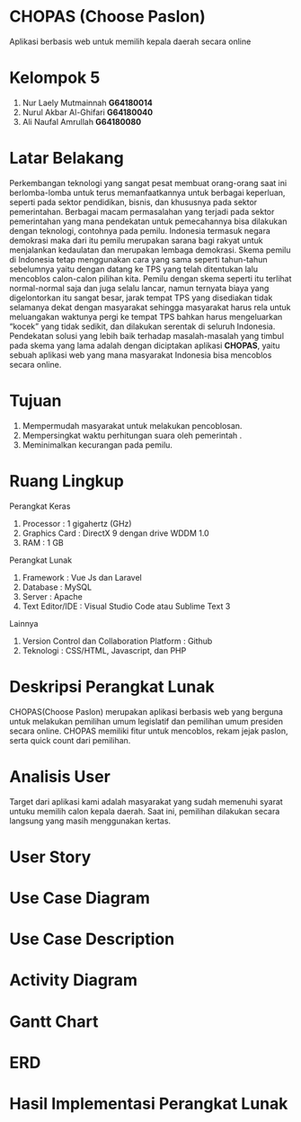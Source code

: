 # CHOPAS (Choose Paslon)
Aplikasi berbasis web untuk memilih kepala daerah secara online
# Kelompok 5
  1. Nur Laely Mutmainnah   **G64180014**
  2. Nurul Akbar Al-Ghifari **G64180040**
  3. Ali Naufal Amrullah    **G64180080**
# Latar Belakang
Perkembangan teknologi yang sangat pesat membuat orang-orang saat ini berlomba-lomba untuk terus memanfaatkannya untuk berbagai keperluan, seperti pada sektor pendidikan, bisnis, dan khususnya pada sektor pemerintahan. Berbagai macam permasalahan yang terjadi pada sektor pemerintahan yang mana pendekatan untuk pemecahannya bisa dilakukan dengan teknologi, contohnya pada pemilu. Indonesia termasuk negara demokrasi maka dari itu pemilu merupakan sarana bagi rakyat untuk menjalankan kedaulatan dan merupakan lembaga demokrasi. Skema pemilu di Indonesia tetap menggunakan cara yang sama seperti tahun-tahun sebelumnya yaitu dengan datang ke TPS yang telah ditentukan lalu mencoblos calon-calon pilihan kita. Pemilu dengan skema seperti itu terlihat normal-normal saja dan juga selalu lancar, namun ternyata biaya yang digelontorkan itu sangat besar, jarak tempat TPS yang disediakan tidak selamanya dekat dengan masyarakat sehingga masyarakat harus rela untuk meluangakan waktunya pergi ke tempat TPS bahkan harus mengeluarkan “kocek” yang tidak sedikit,  dan dilakukan serentak di seluruh Indonesia. Pendekatan solusi yang lebih baik terhadap masalah-masalah yang timbul pada skema yang lama adalah dengan diciptakan aplikasi **CHOPAS**, yaitu sebuah aplikasi web yang mana masyarakat Indonesia bisa mencoblos secara online.
# Tujuan
1.	Mempermudah masyarakat untuk melakukan pencoblosan.
2.	Mempersingkat waktu perhitungan suara oleh pemerintah .
3.	Meminimalkan kecurangan pada pemilu.
# Ruang Lingkup
Perangkat Keras
1.	Processor : 1 gigahertz (GHz)
2.	Graphics Card : DirectX 9 dengan drive WDDM 1.0
3.	RAM : 1 GB

Perangkat Lunak
1.	Framework : Vue Js dan Laravel
2.	Database : MySQL
3.	Server : Apache
4.	Text Editor/IDE : Visual Studio Code atau Sublime Text 3 

Lainnya
1.	Version Control dan Collaboration Platform : Github
2.	Teknologi : CSS/HTML, Javascript, dan PHP

# Deskripsi Perangkat Lunak
CHOPAS(Choose Paslon) merupakan aplikasi berbasis web yang berguna untuk melakukan pemilihan umum legislatif dan pemilihan umum presiden secara online. CHOPAS memiliki fitur untuk mencoblos, rekam jejak paslon, serta quick count dari pemilihan.

# Analisis User
Target dari aplikasi kami adalah masyarakat yang sudah memenuhi syarat untuku memilih calon kepala daerah. Saat ini, pemilihan dilakukan secara langsung yang masih menggunakan kertas.

# User Story


# Use Case Diagram


# Use Case Description 

# Activity Diagram

# Gantt Chart

# ERD

# Hasil Implementasi Perangkat Lunak







